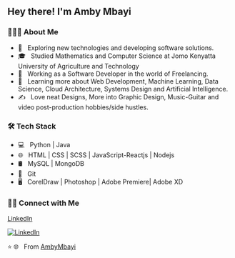 <h2> Hey there! I'm Amby Mbayi</h2>

<h3> 👨🏻‍💻 About Me </h3>

- 🤔 &nbsp; Exploring new technologies and developing software solutions.
- 🎓 &nbsp; Studied  Mathematics and Computer Science  at Jomo Kenyatta University of Agriculture and Technology
- 💼 &nbsp; Working as a Software Developer in the world of Freelancing.
- 🌱 &nbsp; Learning more about Web Development, Machine Learning, Data Science, Cloud Architecture, Systems Design and Artificial Intelligence.
- ✍️ &nbsp; Love neat Designs, More into Graphic Design, Music-Guitar and video post-production hobbies/side hustles.

<h3>🛠 Tech Stack</h3>

- 💻 &nbsp; Python | Java
- 🌐 &nbsp; HTML | CSS | SCSS | JavaScript-Reactjs |  Nodejs 
- 🛢 &nbsp; MySQL | MongoDB
- 🔧 &nbsp; Git 
- 🖥 &nbsp; CorelDraw | Photoshop | Adobe Premiere| Adobe XD 



<h3> 🤝🏻 Connect with Me </h3>

<p align="center">

<a href="https://www.linkedin.com/in/ambrose-mbayi-6a2882120">LinkedIn</a>


<a href="https://www.linkedin.com/in/ambrose-mbayi-6a2882120"><img alt="LinkedIn" src="https://img.shields.io/badge/LinkedIn-Ambrose%20Mbayi-blue"></a>

</p>

⭐️ 🌐 &nbsp; From [AmbyMbayi](https://github.com/AmbyMbayi/)
